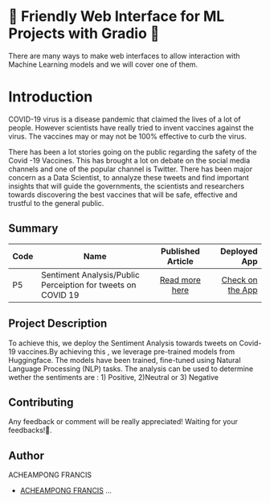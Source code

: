 # 🚀 Friendly Web Interface for ML Projects with Gradio 🚀

There are many ways to make web interfaces to allow interaction with Machine Learning models and we will cover one of them.

# Introduction
COVID-19 virus is a disease pandemic that claimed the lives of a lot of people. However scientists have really tried to invent vaccines against the virus. The vaccines may or may not be 100% effective to curb the virus.

There has been a lot stories going on the public regarding the safety of the Covid -19 Vaccines. This has brought a lot on debate on the social media channels and one of the popular channel is Twitter. There has been major concern as a Data Scientist, to annalyze these tweets and find important insights that will guide the governments, the scientists and researchers towards discovering the best vaccines that will be safe, effective and trustful to the general public.


## Summary
| Code      | Name        | Published Article |  Deployed App |
|-----------|-------------|:-------------:|------:|
| P5 | Sentiment Analysis/Public Perceiption for tweets on COVID 19|  [Read more here](https://medium.com/@mkibekerich14/an-analysis-on-covid-19-vaccines-opinions-made-by-public-on-twitter-social-platform-7d27db12c8d8) | [Check on the App](http://127.0.0.1:7862/) |

## Project Description
To achieve this, we deploy the Sentiment Analysis towards tweets on Covid-19 vaccines.By achieving this , we leverage pre-trained models from Huggingface. The models have been trained, fine-tuned using Natural Language Processing (NLP) tasks. The analysis can be used to determine wether the sentiments are : 1) Positive, 2)Neutral or 3) Negative


## Contributing

Any feedback or comment will be really appreciated!
 Waiting for your feedbacks!🙂.

## Author
ACHEAMPONG FRANCIS
- [ACHEAMPONG FRANCIS](https://medium.com/@acheampongfrancis95)
...

